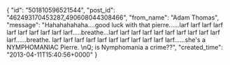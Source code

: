  {
   "id": "501810596521544",
   "post_id": "462493170453287_490608044308466",
   "from_name": "Adam Thomas",
   "message": "Hahahahahaha....good luck with that pierre......larf larf larf larf larf larf larf larf larf larf.....breathe...larf larf larf larf larf larf larf larf larf larf larf......breathe. larf larf larf larf larf larf larf larf larf larf larf......she's a NYMPHOMANIAC Pierre.  \nQ; is Nymphomania a crime??",
   "created_time": "2013-04-11T15:40:56+0000"
 }
